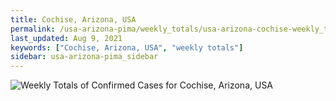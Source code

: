 ```yaml
---
title: Cochise, Arizona, USA
permalink: /usa-arizona-pima/weekly_totals/usa-arizona-cochise-weekly_totals.html
last_updated: Aug 9, 2021
keywords: ["Cochise, Arizona, USA", "weekly totals"]
sidebar: usa-arizona-pima_sidebar
---
```


![Weekly Totals of Confirmed Cases for Cochise, Arizona, USA](/covid_tracker/images/graphs/usa-arizona-cochise-weekly_totals_graph.png)
